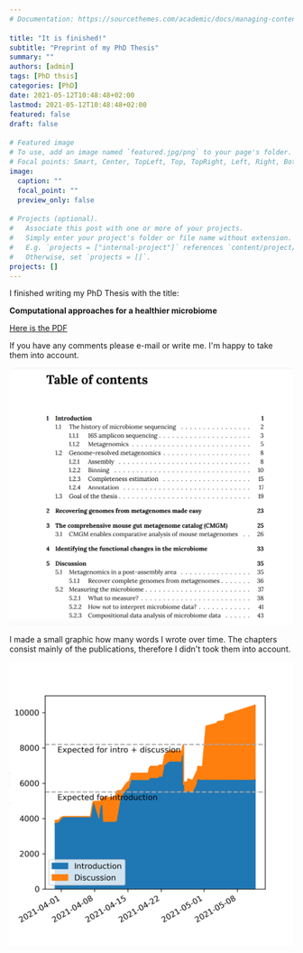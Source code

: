 ```yaml
---
# Documentation: https://sourcethemes.com/academic/docs/managing-content/

title: "It is finished!"
subtitle: "Preprint of my PhD Thesis"
summary: ""
authors: [admin]
tags: [PhD thsis]
categories: [PhD]
date: 2021-05-12T10:48:48+02:00
lastmod: 2021-05-12T10:48:48+02:00
featured: false
draft: false

# Featured image
# To use, add an image named `featured.jpg/png` to your page's folder.
# Focal points: Smart, Center, TopLeft, Top, TopRight, Left, Right, BottomLeft, Bottom, BottomRight.
image:
  caption: ""
  focal_point: ""
  preview_only: false

# Projects (optional).
#   Associate this post with one or more of your projects.
#   Simply enter your project's folder or file name without extension.
#   E.g. `projects = ["internal-project"]` references `content/project/deep-learning/index.md`.
#   Otherwise, set `projects = []`.
projects: []
---
```


I finished writing my PhD Thesis with the title:

**Computational approaches for a healthier microbiome**

[Here is the PDF](Thesis_Kieser_V1_with_line_numbers.pdf)

If you have any comments please e-mail or write me. I'm happy to take them into account.


![TOC](TOC.png)


I made a small graphic how many words I wrote over time. The chapters consist mainly of the publications, therefore I didn't took them into account.

![Words over time](Wordcounts.png)
